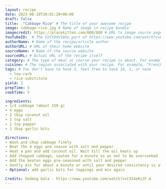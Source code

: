 ```yaml
---
layout: recipe
date: 2023-06-18T20:01:28+08:00
draft: false 
title:  "Cabbage Rice" # The title of your awesome recipe
image: cabbage-rice.jpg # Name of image in recipe bundle
imagecredit: https://placekitten.com/600/800 # URL to image source page, website, or creator
YouTubeID:  # The F2SYDXV1W1w part of https://www.youtube.com/watch?v=F2SYDXV1W1w
authorName: # Name of the recipe/article author
authorURL: # URL of their home website
sourceName: # Name of the source website
sourceURL: # Actual URL of the recipe itself
category: # The type of meal or course your recipe is about. For example: "dinner", "entree", or "dessert".
cuisine: # The region associated with your recipe. For example, "French", Mediterranean", or "American".
tags: # You don't have to have 3, feel free to have 10, 1, or none
  - low-carb
  - rice-substitute
yield: 2
prepTime: 5
cookTime: 5

ingredients:
- 1/4 cabbage (about 150 g)
- 4 eggs
- 2 tbsp coconut oil
- 1 tsp salt
- 1 tsp pepper
- 1 tbsp garlic bits

directions:
- Wash and chop cabbage finely
- Beat the 4 eggs and season with salt and pepper
- Heat a pan and add coconut oil. Wait till the oil heats up
- Add chopped cabbage, sautee for a minute so as not to be overcooked
- Add the beaten eggs pre-seasoned with salt and pepper
- Gently mix for about a minute or until your desired consistency is attained
- Optional: add garlic bits for toppings and mix again

Credits: Dodong Gala - https://www.youtube.com/watch?v=CXS4eRzJF-A
---
```

